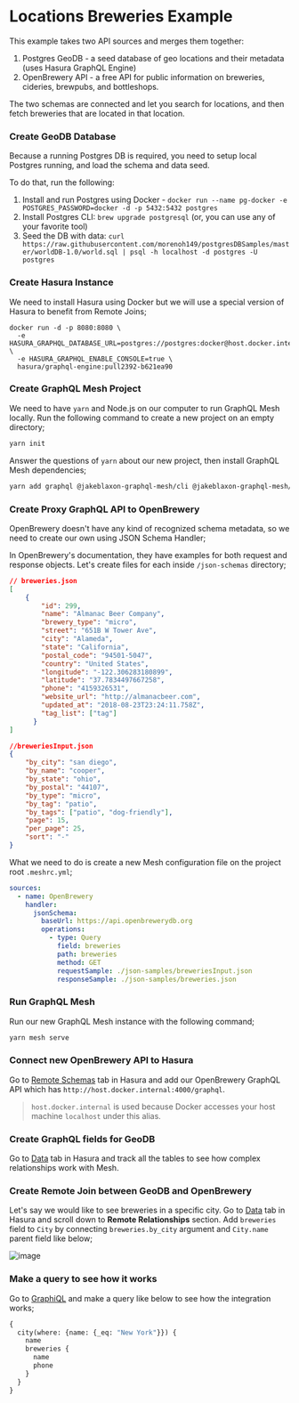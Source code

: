 # Locations Breweries Example

This example takes two API sources and merges them together:

1. Postgres GeoDB - a seed database of geo locations and their metadata (uses Hasura GraphQL Engine)
2. OpenBrewery API - a free API for public information on breweries, cideries, brewpubs, and bottleshops.

The two schemas are connected and let you search for locations, and then fetch breweries that are located in that location.

### Create GeoDB Database

Because a running Postgres DB is required, you need to setup local Postgres running, and load the schema and data seed.

To do that, run the following:

1. Install and run Postgres using Docker - `docker run --name pg-docker -e POSTGRES_PASSWORD=docker -d -p 5432:5432 postgres`
2. Install Postgres CLI: `brew upgrade postgresql` (or, you can use any of your favorite tool)
3. Seed the DB with data: `curl https://raw.githubusercontent.com/morenoh149/postgresDBSamples/master/worldDB-1.0/world.sql | psql -h localhost -d postgres -U postgres`

### Create Hasura Instance

We need to install Hasura using Docker but we will use a special version of Hasura to benefit from Remote Joins;

```
docker run -d -p 8080:8080 \
  -e HASURA_GRAPHQL_DATABASE_URL=postgres://postgres:docker@host.docker.internal:5432/postgres \
  -e HASURA_GRAPHQL_ENABLE_CONSOLE=true \
  hasura/graphql-engine:pull2392-b621ea90
```

### Create GraphQL Mesh Project

We need to have `yarn` and Node.js on our computer to run GraphQL Mesh locally. 
Run the following command to create a new project on an empty directory;
```bash
yarn init
```
Answer the questions of `yarn` about our new project, then install GraphQL Mesh dependencies;
```bash
yarn add graphql @jakeblaxon-graphql-mesh/cli @jakeblaxon-graphql-mesh/json-schema
```

### Create Proxy GraphQL API to OpenBrewery

OpenBrewery doesn't have any kind of recognized schema metadata, so we need to create our own using JSON Schema Handler;

In OpenBrewery's documentation, they have examples for both request and response objects. Let's create files for each inside `/json-schemas` directory;

```json
// breweries.json
[
    {
        "id": 299,
        "name": "Almanac Beer Company",
        "brewery_type": "micro",
        "street": "651B W Tower Ave",
        "city": "Alameda",
        "state": "California",
        "postal_code": "94501-5047",
        "country": "United States",
        "longitude": "-122.306283180899",
        "latitude": "37.7834497667258",
        "phone": "4159326531",
        "website_url": "http://almanacbeer.com",
        "updated_at": "2018-08-23T23:24:11.758Z",
        "tag_list": ["tag"]
      }
]

//breweriesInput.json
{
    "by_city": "san diego",
    "by_name": "cooper",
    "by_state": "ohio",
    "by_postal": "44107",
    "by_type": "micro",
    "by_tag": "patio",
    "by_tags": ["patio", "dog-friendly"],
    "page": 15,
    "per_page": 25,
    "sort": "-"
}
```

What we need to do is create a new Mesh configuration file on the project root `.meshrc.yml`;

```yaml
sources:
  - name: OpenBrewery
    handler:
      jsonSchema:
        baseUrl: https://api.openbrewerydb.org
        operations:
          - type: Query
            field: breweries
            path: breweries
            method: GET
            requestSample: ./json-samples/breweriesInput.json
            responseSample: ./json-samples/breweries.json
```

### Run GraphQL Mesh

Run our new GraphQL Mesh instance with the following command;
```bash
yarn mesh serve
```

### Connect new OpenBrewery API to Hasura

Go to [Remote Schemas](http://localhost:8080/console/remote-schemas/manage/schemas) tab in Hasura and add our OpenBrewery GraphQL API which has `http://host.docker.internal:4000/graphql`.

> `host.docker.internal` is used because Docker accesses your host machine `localhost` under this alias.

### Create GraphQL fields for GeoDB

Go to [Data](http://localhost:8080/console/data/schema/public) tab in Hasura and track all the tables to see how complex relationships work with Mesh.

### Create Remote Join between GeoDB and OpenBrewery

Let's say we would like to see breweries in a specific city. Go to [Data](http://localhost:8080/console/data/schema/public) tab in Hasura and scroll down to **Remote Relationships** section. Add `breweries` field to `City` by connecting `breweries.by_city` argument and `City.name` parent field like below;

![image](https://user-images.githubusercontent.com/20847995/83945179-a71fa200-a811-11ea-81fc-e641e68bc9ce.png)

### Make a query to see how it works

Go to [GraphiQL](http://localhost:8080/console/api-explorer) and make a query like below to see how the integration works;

```graphql
{
  city(where: {name: {_eq: "New York"}}) {
    name
    breweries {
      name
      phone
    }
  }
}
```
